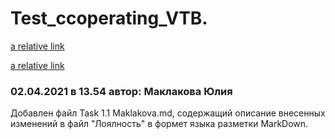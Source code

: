 # Test_ccoperating_VTB.

[a relative link](Untitled-2.md)

[a relative link](katalog1/file123.md)

  ### 02.04.2021 в 13.54 автор: Маклакова Юлия ###
Добавлен файл Task 1.1 Maklakova.md, содержащий описание внесенных изменений в файл "Лоялность" в формет языка разметки MarkDown.


